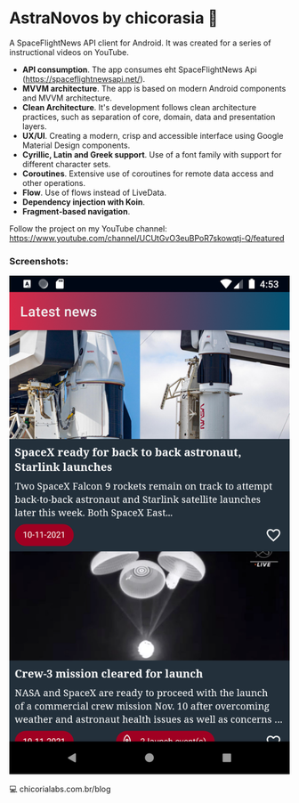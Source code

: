 # AstraNovos by chicorasia :rocket:

A SpaceFlightNews API client for Android. It was created for a series of instructional videos on YouTube. 

- **API consumption**. The app consumes eht SpaceFlightNews Api (https://spaceflightnewsapi.net/).
- **MVVM architecture**. The app is based on modern Android components and MVVM architecture.
- **Clean Architecture**. It's development follows clean architecture practices, such as separation of core, domain, data and presentation layers.
- **UX/UI**. Creating a modern, crisp and accessible interface using Google Material Design components.
- **Cyrillic, Latin and Greek support**. Use of a font family with support for different character sets.
- **Coroutines**. Extensive use of coroutines for remote data access and other operations.
- **Flow**. Use of flows instead of LiveData.
- **Dependency injection with Koin**. 
- **Fragment-based navigation**.

Follow the project on my YouTube channel: https://www.youtube.com/channel/UCUtGvO3euBPoR7skowqtj-Q/featured

### Screenshots:

![Screnshot_1](Screenshot_1.png)



:computer: chicorialabs.com.br/blog
